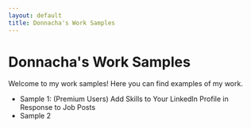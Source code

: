 ```yaml
---
layout: default
title: Donnacha's Work Samples
---
```


# Donnacha's Work Samples

Welcome to my work samples! Here you can find examples of my work.

- Sample 1: (Premium Users) Add Skills to Your LinkedIn Profile in Response to Job Posts
- Sample 2
